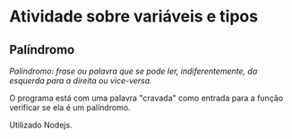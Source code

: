 # Atividade sobre variáveis e tipos

## Palíndromo
_Palíndromo: frase ou palavra que se pode ler, indiferentemente, da esquerda para a direita ou vice-versa._

O programa está com uma palavra "cravada" como entrada para a função verificar se ela é um palíndromo.

Utilizado Nodejs.

